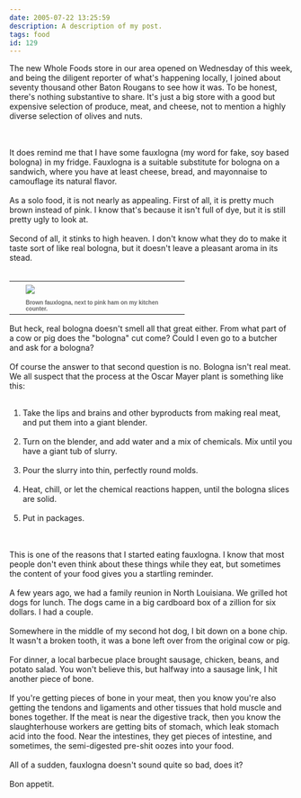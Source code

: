 ```yaml
---
date: 2005-07-22 13:25:59
description: A description of my post.
tags: food
id: 129
---
```

The new Whole Foods store in our area opened on Wednesday of this week, and being the diligent reporter of what's happening locally, I joined about seventy thousand other Baton Rougans to see how it was.  To be honest, there's nothing substantive to share.  It's just a big store with a good but expensive selection of produce, meat, and cheese, not to mention a highly diverse selection of olives and nuts.
<!--more--><br /><br />It does remind me that I have some fauxlogna (my word for fake, soy based bologna) in my fridge.  Fauxlogna is a suitable substitute for bologna on a sandwich, where you have at least cheese, bread, and mayonnaise to camouflage its natural flavor.  <br />
<br />
As a solo food, it is not nearly as appealing.  First of all, it is pretty much brown instead of pink.  I know that's because it isn't full of dye, but it is still pretty ugly to look at.  <br />
<br />
Second of all, it stinks to high heaven.  I don't know what they do to make it taste sort of like real bologna, but it doesn't leave a pleasant aroma in its stead.<br />
<br />
<table cellpadding=0 cellspacing=0 border=0 align=right><tr><td width=5 rowspan=2><spacer type=block width=5 height=1></spacer></td><td width=275><img src="/img/fauxlogna.jpg" aborder=0 vspace=4 wwidth=250/></td></tr><tr><td width=275><font face="verdana, arial, geneva" size=1 color=#666666><b>Brown fauxlogna, next to pink ham on my kitchen counter.</b></font></td></tr></table><br />
<br />
But heck, real bologna doesn't smell all that great either.  From what part of a cow or pig does the "bologna" cut come?  Could I even go to a butcher and ask for a bologna?<br />
<br />
Of course the answer to that second question is no.  Bologna isn't real meat.  We all suspect that the process at the Oscar Mayer plant is something like this:<br />
<br />
<ol><li>Take the lips and brains and other byproducts from making real meat, and put them into a giant blender.<br /><br /></li><li>Turn on the blender, and add water and a mix of chemicals.  Mix until you have a giant tub of slurry.<br /><br /></li><li>Pour the slurry into thin, perfectly round molds.<br /><br /></li><li>Heat, chill, or let the chemical reactions happen, until the bologna slices are solid.<br /><br /></li><li>Put in packages.</li></ol><br />
<br />
This is one of the reasons that I started eating fauxlogna.  I know that most people don't even think about these things while they eat, but sometimes the content of your food gives you a startling reminder.<br />
<br />
A few years ago, we had a family reunion in North Louisiana.  We grilled hot dogs for lunch.  The dogs came in a big cardboard box of a zillion for six dollars.  I had a couple.<br />
<br />
Somewhere in the middle of my second hot dog, I bit down on a bone chip.  It wasn't a broken tooth, it was a bone left over from the original cow or pig.<br />
<br />
For dinner, a local barbecue place brought sausage, chicken, beans, and potato salad.  You won't believe this, but halfway into a sausage link, I hit another piece of bone.<br />
<br />
If you're getting pieces of bone in your meat, then you know you're also getting the tendons and ligaments and other tissues that hold muscle and bones together.  If the meat is near the digestive track, then you know the slaughterhouse workers are getting bits of stomach, which leak stomach acid into the food.  Near the intestines, they get pieces of intestine, and sometimes, the semi-digested pre-shit oozes into your food.<br />
<br />
All of a sudden, fauxlogna doesn't sound quite so bad, does it?<br />
<br />
Bon appetit.<br />

